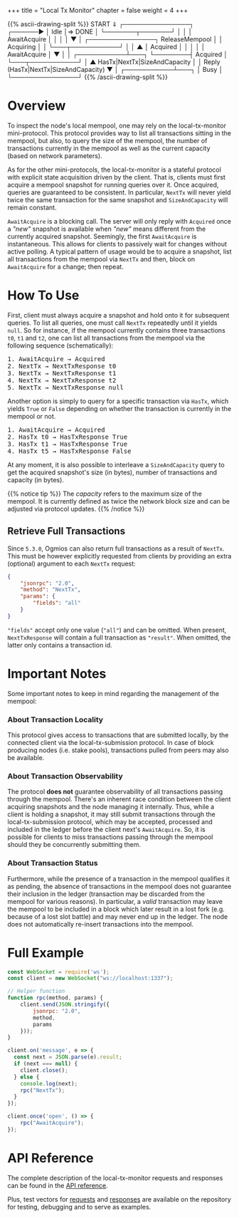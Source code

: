 
+++
title = "Local Tx Monitor"
chapter = false
weight = 4
+++


{{% ascii-drawing-split %}}
                                START
                                  ⇓
                          ┌───────────────┐
                 ┌──────▶ │     Idle      │⇒ DONE
                 │        └───────┬───────┘
                 │                │
                 │   AwaitAcquire │
                 │                │
                 │                ▼
                 │        ┌───────────────┐
  ReleaseMempool │        │   Acquiring   │
                 │        └───┬───────────┘
                 │            │       ▲
                 │   Acquired │       │
                 │            │       │ AwaitAcquire
                 │            ▼       │
                 │        ┌───────────┴───┐
                 └────────┤   Acquired    │
                          └───┬───────────┘
                              │       ▲
 HasTx|NextTx|SizeAndCapacity │       │ Reply (HasTx|NextTx|SizeAndCapacity)
                              ▼       │
                          ┌───────────┴───┐
                          │      Busy     │
                          └───────────────┘
{{% /ascii-drawing-split %}}

# Overview

To inspect the node's local mempool, one may rely on the local-tx-monitor mini-protocol. This protocol provides way to list all transactions sitting in the mempool, but also, to query the size of the mempool, the number of transactions currently in the mempool as well as the current capacity (based on network parameters).

As for the other mini-protocols, the local-tx-monitor is a stateful protocol with explicit state acquisition driven by the client. That is, clients must first acquire a mempool snapshot for running queries over it. Once acquired, queries are guaranteed to be consistent. In particular, `NextTx` will never yield twice the same transaction for the same snapshot and `SizeAndCapacity` will remain constant.

`AwaitAcquire` is a blocking call. The server will only reply with `Acquired` once a _"new"_ snapshot is available when _"new"_ means different from the currently acquired snapshot. Seemingly, the first `AwaitAcquire` is instantaneous. This allows for clients to passively wait for changes without active polling. A typical pattern of usage would be to acquire a snapshot, list all transactions from the mempool via `NextTx` and then, block on `AwaitAcquire` for a change; then repeat.

# How To Use

First, client must always acquire a snapshot and hold onto it for subsequent queries. To list all queries, one must call `NextTx` repeatedly until it yields `null`. So for instance, if the mempool currently contains three transactions `t0`, `t1` and `t2`, one can list all transactions from the mempool via the following sequence (schematically):

<pre>
1. AwaitAcquire → Acquired
2. NextTx → NextTxResponse t0
3. NextTx → NextTxResponse t1
4. NextTx → NextTxResponse t2
5. NextTx → NextTxResponse null
</pre>

Another option is simply to query for a specific transaction via `HasTx`, which yields `True` or `False` depending on whether the transaction is currently in the mempool or not.

<pre>
1. AwaitAcquire → Acquired
2. HasTx t0 → HasTxResponse True
3. HasTx t1 → HasTxResponse True
4. HasTx t5 → HasTxResponse False
</pre>

At any moment, it is also possible to interleave a `SizeAndCapacity` query to get the acquired snapshot's size (in bytes), number of transactions and capacity (in bytes).

{{% notice tip %}}
The _capacity_ refers to the maximum size of the mempool. It is currently defined as twice the network block size and can be adjusted via protocol updates.
{{% /notice %}}

## Retrieve Full Transactions

Since `5.3.0`, Ogmios can also return full transactions as a result of `NextTx`. This must be however explicitly requested from clients by providing an extra (optional) argument to each `NextTx` request:


```json
{
    "jsonrpc": "2.0",
    "method": "NextTx",
    "params": {
        "fields": "all"
    }
}
```
`"fields"` accept only one value (`"all"`) and can be omitted. When present, `NextTxResponse` will contain a full transaction as `"result"`. When omitted, the latter only contains a transaction id.

# Important Notes

Some important notes to keep in mind regarding the management of the mempool:

### About Transaction Locality

This protocol gives access to transactions that are submitted locally, by the connected client via the local-tx-submission protocol. In case of block producing nodes (i.e. stake pools), transactions pulled from peers may also be available.

### About Transaction Observability

The protocol **does not** guarantee observability of all transactions passing through the mempool. There's an inherent race condition between the client acquiring snapshots and the node managing it internally. Thus, while a client is holding a snapshot, it may still submit transactions through the local-tx-submission protocol, which may be accepted, processed and included in the ledger before the client next's `AwaitAcquire`. So, it is possible for clients to miss transactions passing through the mempool should they be concurrently submitting them.

### About Transaction Status

Furthermore, while the presence of a transaction in the mempool qualifies it as pending, the absence of transactions in the mempool does not guarantee their inclusion in the ledger (transaction may be discarded from the mempool for various reasons). In particular, a _valid_ transaction may leave the mempool to be included in a block which later result in a lost fork (e.g. because of a lost slot battle) and may never end up in the ledger. The node does not automatically re-insert transactions into the mempool.

# Full Example

```js
const WebSocket = require('ws');
const client = new WebSocket("ws://localhost:1337");

// Helper function
function rpc(method, params) {
    client.send(JSON.stringify({
        jsonrpc: "2.0",
        method,
        params
    }));
}

client.on('message', e => {
  const next = JSON.parse(e).result;
  if (next === null) {
    client.close();
  } else {
    console.log(next);
    rpc("NextTx");
  }
});

client.once('open', () => {
    rpc("AwaitAcquire");
});
```

# API Reference

The complete description of the local-tx-monitor requests and responses can be found in the [API reference](../../api).

Plus, test vectors for [requests](https://github.com/CardanoSolutions/ogmios/tree/master/server/test/vectors/TxMonitor/Request) and [responses](https://github.com/CardanoSolutions/ogmios/tree/master/server/test/vectors/TxMonitor/Response) are available on the repository for testing, debugging and to serve as examples.
